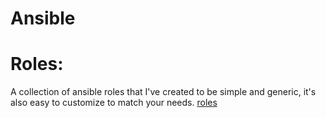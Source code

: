 # Ansible

Roles:
======

A collection of ansible roles that I've created to be simple and generic, it's also easy to customize to match your needs.
[roles](./roles/)